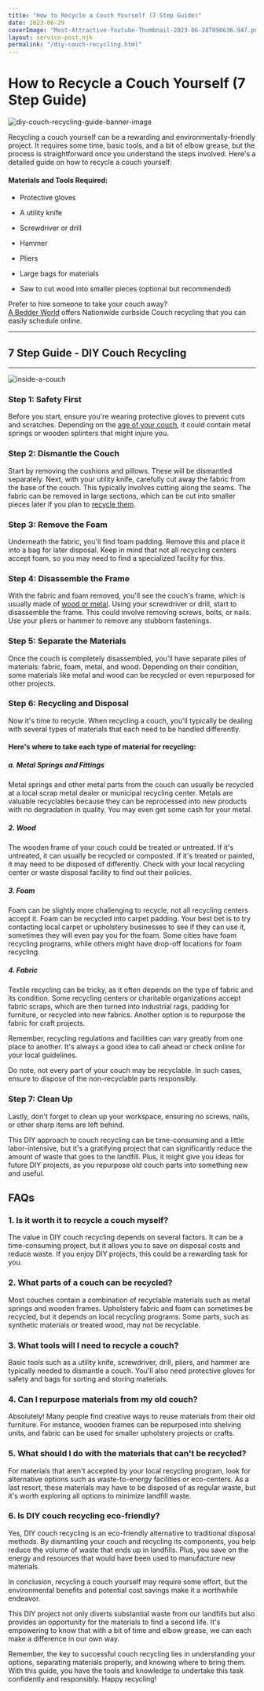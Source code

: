 ```yaml
---
title: "How to Recycle a Couch Yourself (7 Step Guide)"
date: 2023-06-29
coverImage: "Most-Attractive-Youtube-Thumbnail-2023-06-28T090636.947.png"
layout: service-post.njk
permalink: "/diy-couch-recycling.html"
---
```


# How to Recycle a Couch Yourself (7 Step Guide)

![diy-couch-recycling-guide-banner-image](/filtered-images/Most-Attractive-Youtube-Thumbnail-2023-06-28T090636.947-1024x576.png)

Recycling a couch yourself can be a rewarding and environmentally-friendly project. It requires some time, basic tools, and a bit of elbow grease, but the process is straightforward once you understand the steps involved. Here's a detailed guide on how to recycle a couch yourself:

#### Materials and Tools Required:

- Protective gloves

- A utility knife

- Screwdriver or drill

- Hammer

- Pliers

- Large bags for materials

- Saw to cut wood into smaller pieces (optional but recommended)

Prefer to hire someone to take your couch away?  
[A Bedder World](https://www.abedderworld.com/) offers Nationwide curbside Couch recycling that you can easily schedule online.

* * *

## 7 Step Guide - DIY Couch Recycling

* * *

![inside-a-couch](/filtered-images/Suspensions.jpeg)

### Step 1: Safety First

Before you start, ensure you're wearing protective gloves to prevent cuts and scratches. Depending on the [age of your couch](https://www.thespruce.com/signs-to-replace-your-couch-4165258), it could contain metal springs or wooden splinters that might injure you.

### Step 2: Dismantle the Couch

Start by removing the cushions and pillows. These will be dismantled separately. Next, with your utility knife, carefully cut away the fabric from the base of the couch. This typically involves cutting along the seams. The fabric can be removed in large sections, which can be cut into smaller pieces later if you plan to [recycle them](https://www.joincake.com/blog/fabric-recycling/).

### Step 3: Remove the Foam

Underneath the fabric, you'll find foam padding. Remove this and place it into a bag for later disposal. Keep in mind that not all recycling centers accept foam, so you may need to find a specialized facility for this.

### Step 4: Disassemble the Frame

With the fabric and foam removed, you'll see the couch's frame, which is usually made of [wood or metal](https://blog.thestatedhome.com/sofa-frames-what-kind-best/). Using your screwdriver or drill, start to disassemble the frame. This could involve removing screws, bolts, or nails. Use your pliers or hammer to remove any stubborn fastenings.

### Step 5: Separate the Materials

Once the couch is completely disassembled, you'll have separate piles of materials: fabric, foam, metal, and wood. Depending on their condition, some materials like metal and wood can be recycled or even repurposed for other projects.

### Step 6: Recycling and Disposal

Now it's time to recycle. When recycling a couch, you'll typically be dealing with several types of materials that each need to be handled differently.

#### Here's where to take each type of material for recycling:

##### a. Metal Springs and Fittings

Metal springs and other metal parts from the couch can usually be recycled at a local scrap metal dealer or municipal recycling center. Metals are valuable recyclables because they can be reprocessed into new products with no degradation in quality. You may even get some cash for your metal.

##### 2\. Wood

The wooden frame of your couch could be treated or untreated. If it's untreated, it can usually be recycled or composted. If it's treated or painted, it may need to be disposed of differently. Check with your local recycling center or waste disposal facility to find out their policies.

##### 3\. Foam

Foam can be slightly more challenging to recycle, not all recycling centers accept it. Foam can be recycled into carpet padding. Your best bet is to try contacting local carpet or upholstery businesses to see if they can use it, sometimes they will even pay you for the foam. Some cities have foam recycling programs, while others might have drop-off locations for foam recycling.

##### 4\. Fabric

Textile recycling can be tricky, as it often depends on the type of fabric and its condition. Some recycling centers or charitable organizations accept fabric scraps, which are then turned into industrial rags, padding for furniture, or recycled into new fabrics. Another option is to repurpose the fabric for craft projects.

Remember, recycling regulations and facilities can vary greatly from one place to another. It's always a good idea to call ahead or check online for your local guidelines.

Do note, not every part of your couch may be recyclable. In such cases, ensure to dispose of the non-recyclable parts responsibly.

### Step 7: Clean Up

Lastly, don't forget to clean up your workspace, ensuring no screws, nails, or other sharp items are left behind.

This DIY approach to couch recycling can be time-consuming and a little labor-intensive, but it's a gratifying project that can significantly reduce the amount of waste that goes to the landfill. Plus, it might give you ideas for future DIY projects, as you repurpose old couch parts into something new and useful.

## FAQs

### 1\. Is it worth it to recycle a couch myself?

The value in DIY couch recycling depends on several factors. It can be a time-consuming project, but it allows you to save on disposal costs and reduce waste. If you enjoy DIY projects, this could be a rewarding task for you.

### 2\. What parts of a couch can be recycled?

Most couches contain a combination of recyclable materials such as metal springs and wooden frames. Upholstery fabric and foam can sometimes be recycled, but it depends on local recycling programs. Some parts, such as synthetic materials or treated wood, may not be recyclable.

### 3\. What tools will I need to recycle a couch?

Basic tools such as a utility knife, screwdriver, drill, pliers, and hammer are typically needed to dismantle a couch. You'll also need protective gloves for safety and bags for sorting and storing materials.

### 4\. Can I repurpose materials from my old couch?

Absolutely! Many people find creative ways to reuse materials from their old furniture. For instance, wooden frames can be repurposed into shelving units, and fabric can be used for smaller upholstery projects or crafts.

### 5\. What should I do with the materials that can't be recycled?

For materials that aren't accepted by your local recycling program, look for alternative options such as waste-to-energy facilities or eco-centers. As a last resort, these materials may have to be disposed of as regular waste, but it's worth exploring all options to minimize landfill waste.

### 6\. Is DIY couch recycling eco-friendly?

Yes, DIY couch recycling is an eco-friendly alternative to traditional disposal methods. By dismantling your couch and recycling its components, you help reduce the volume of waste that ends up in landfills. Plus, you save on the energy and resources that would have been used to manufacture new materials.

In conclusion, recycling a couch yourself may require some effort, but the environmental benefits and potential cost savings make it a worthwhile endeavor.

This DIY project not only diverts substantial waste from our landfills but also provides an opportunity for the materials to find a second life. It's empowering to know that with a bit of time and elbow grease, we can each make a difference in our own way.

Remember, the key to successful couch recycling lies in understanding your options, separating materials properly, and knowing where to bring them. With this guide, you have the tools and knowledge to undertake this task confidently and responsibly. Happy recycling!
